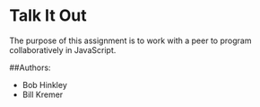 # Talk It Out

The purpose of this assignment is to work with a peer to program collaboratively in JavaScript.


##Authors:
* Bob Hinkley
* Bill Kremer
